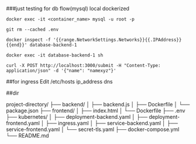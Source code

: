 ###just testing for db flow(mysql) local dockerized


`docker exec -it <container_name> mysql -u root -p`


`git rm --cached .env`

`docker inspect -f '{{range.NetworkSettings.Networks}}{{.IPAddress}}{{end}}' database-backend-1`

`docker exec -it database-backend-1 sh`

`curl -X POST http://localhost:3000/submit -H "Content-Type: application/json" -d '{"name": "namexyz"}'`


##for ingress
Edit /etc/hosts
ip_address dns


##dir

project-directory/
├── backend/
│   ├── backend.js
│   ├── Dockerfile
│   └── package.json
├── frontend/
│   ├── index.html
│   └── Dockerfile
├── .env
├── kubernetes/
│   ├── deployment-backend.yaml
│   ├── deployment-frontend.yaml
│   ├── ingress.yaml
│   ├── service-backend.yaml
│   ├── service-frontend.yaml
│   └── secret-tls.yaml
├── docker-compose.yml
└── README.md

